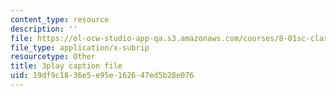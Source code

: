 ```yaml
---
content_type: resource
description: ''
file: https://ol-ocw-studio-app-qa.s3.amazonaws.com/courses/8-01sc-classical-mechanics-fall-2016/19df9c1836e5e95e162647ed5b28e076_vUg50UI1aqs.srt
file_type: application/x-subrip
resourcetype: Other
title: 3play caption file
uid: 19df9c18-36e5-e95e-1626-47ed5b28e076
---
```

